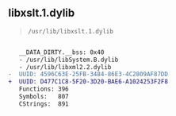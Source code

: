 ## libxslt.1.dylib

> `/usr/lib/libxslt.1.dylib`

```diff

   __DATA_DIRTY.__bss: 0x40
   - /usr/lib/libSystem.B.dylib
   - /usr/lib/libxml2.2.dylib
-  UUID: 4596C63E-25FB-3484-86E3-4C2809AF87DD
+  UUID: D477C1C8-5F20-3D20-BAE6-A1024253F2F8
   Functions: 396
   Symbols:   807
   CStrings:  891

```
